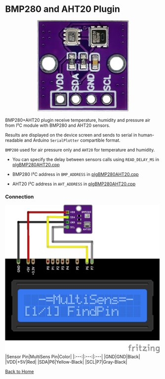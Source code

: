# BMP280 and AHT20 Plugin
<p align="center"><img src="BMP280AHT20.png"/></p>

BMP280+AHT20 plugin receive temperature, humidity and pressure air from I²C module with 
BMP280 and AHT20 sensors.

Results are displayed on the device screen and sends to serial in human-readable and 
Arduino `SerialPlotter` compartible format.

`BMP280` used for air pressure only and `AHT20` for temperature and humidity.

* You can specify the delay between sensors calls using `READ_DELAY_MS` 
  in [plgBMP280AHT20.cpp](/plgBMP280AHT20.cpp)

* BMP280 I²C address in `BMP_ADDRESS` in [plgBMP280AHT20.cpp](/plgBMP280AHT20.cpp)
* AHT20 I²C address in `AHT_ADDRESS` in [plgBMP280AHT20.cpp](/plgBMP280AHT20.cpp)

### Connection
![BMP280AHT20Connection](BMP280AHT20-CONN.png)
|Sensor Pin|MultiSens Pin|Color|
|:---:|:---:|:---|
|GND|GND|Black|
|VDD|+5V|Red|
|SDA|P6|Yellow-Black|
|SCL|P7|Gray-Black|



[Back to Home](/#supported-devices)

